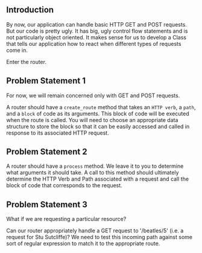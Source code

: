## Introduction

By now, our application can handle basic HTTP GET and POST requests.  But our code is pretty ugly.  It has big, ugly control flow statements and is not particularly object oriented.  It makes sense for us to develop a Class that tells our application how to react when different types of requests come in.  

Enter the router.  


## Problem Statement 1

For now, we will remain concerned only with GET and POST requests.

A router should have a `create_route` method that takes an `HTTP verb`, a `path`, and a `block` of code as its arguments.  This block of code will be executed when the route is called. You will need to choose an appropriate data structure to store the block so that it can be easily accessed and called in response to its associated HTTP request.

## Problem Statement 2

A router should have a `process` method.  We leave it to you to determine what arguments it should take.  A call to this method should ultimately determine the HTTP Verb and Path associated with a request and call the block of code that corresponds to the request.  

## Problem Statement 3

What if we are requesting a particular resource?

Can our router appropriately handle a GET request to '/beatles/5' (i.e. a request for Stu Sutcliffe)?  We need to test this incoming path against some sort of regular expression to match it to the appropriate route.  
